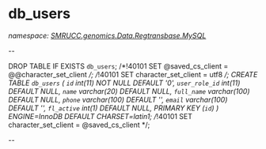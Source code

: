﻿# db_users
_namespace: [SMRUCC.genomics.Data.Regtransbase.MySQL](./index.md)_

--
 
 DROP TABLE IF EXISTS `db_users`;
 /*!40101 SET @saved_cs_client = @@character_set_client */;
 /*!40101 SET character_set_client = utf8 */;
 CREATE TABLE `db_users` (
 `id` int(11) NOT NULL DEFAULT '0',
 `user_role_id` int(11) DEFAULT NULL,
 `name` varchar(20) DEFAULT NULL,
 `full_name` varchar(100) DEFAULT NULL,
 `phone` varchar(100) DEFAULT '',
 `email` varchar(100) DEFAULT '',
 `fl_active` int(1) DEFAULT NULL,
 PRIMARY KEY (`id`)
 ) ENGINE=InnoDB DEFAULT CHARSET=latin1;
 /*!40101 SET character_set_client = @saved_cs_client */;
 
 --




